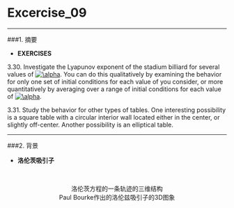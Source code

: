 ﻿# Excercise_09


---
###1. 摘要
* **EXERCISES**

3.30. Investigate the Lyapunov exponent of the stadium billiard for several values of <a href="http://www.codecogs.com/eqnedit.php?latex=\alpha" target="_blank"><img src="http://latex.codecogs.com/gif.latex?\alpha" title="\alpha" /></a>. You can do this qualitatively by examining the behavior for only one set of initial conditions for each value of  you consider, or more quantitatively by averaging over a range of initial conditions for each value of <a href="http://www.codecogs.com/eqnedit.php?latex=\alpha" target="_blank"><img src="http://latex.codecogs.com/gif.latex?\alpha" title="\alpha" /></a>.

3.31. Study the behavior for other types of tables. One interesting possibility is a square table with a circular interior wall located either in the center, or slightly off-center. Another possibility is an elliptical table.


---
###2. 背景
* **洛伦茨吸引子**

&nbsp;&nbsp;&nbsp;&nbsp;&nbsp;&nbsp;&nbsp;&nbsp;




<div align=center>
<img src="https://github.com/ACGNnsj/compuational_physics_N2014301020001/blob/master/Excercise_09/1.gif?raw=true" alt="" title="" />
</div>

<div align=center>
<img src="https://github.com/ACGNnsj/compuational_physics_N2014301020001/blob/master/Excercise_09/Free-Converter.com-lorenz_attractor_boxed-12480943.png?raw=true" alt="" title="" />
</div>

<div align=center>
洛伦茨方程的一条轨迹的三维结构
</div>

<div align=center>
<img src="https://github.com/ACGNnsj/compuational_physics_N2014301020001/blob/master/Excercise_09/1.jpg?raw=true" alt="" title="" />
</div>

<div align=center>
Paul Bourke作出的洛伦兹吸引子的3D图象
</div>
